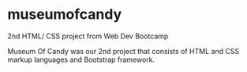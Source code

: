 # museumofcandy
2nd HTML/ CSS project from Web Dev Bootcamp

Museum Of Candy was our 2nd project that consists of HTML and CSS markup languages and Bootstrap framework.

